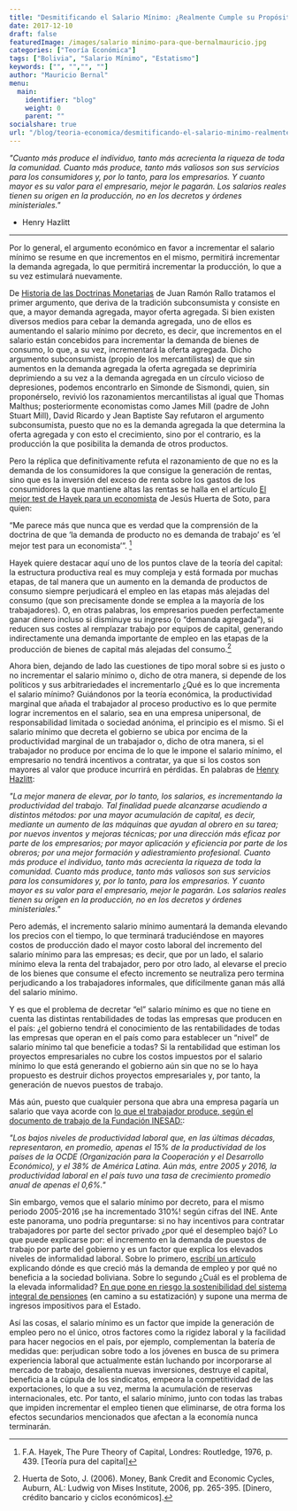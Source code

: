 ```yaml
---
title: "Desmitificando el Salario Mínimo: ¿Realmente Cumple su Propósito?"
date: 2017-12-10
draft: false
featuredImage: /images/salario minimo-para-que-bernalmauricio.jpg
categories: ["Teoría Económica"]
tags: ["Bolivia", "Salario Mínimo", "Estatismo"]
keywords: ["", "","", ""]
author: "Mauricio Bernal"
menu:
  main:
    identifier: "blog"
    weight: 0 
    parent: ""
socialshare: true
url: "/blog/teoria-economica/desmitificando-el-salario-minimo-realmente-cumple-su-proposito/"
---
```


*"Cuanto más produce el individuo, tanto más acrecienta la riqueza de toda la comunidad. Cuanto más produce, tanto más valiosos son sus servicios para los consumidores y, por lo tanto, para los empresarios. Y cuanto mayor es su valor para el empresario, mejor le pagarán. Los salarios reales tienen su origen en la producción, no en los decretos y órdenes ministeriales."* 

- Henry Hazlitt

---


Por lo general, el argumento económico en favor a incrementar el salario mínimo se resume en que incrementos en el mismo, permitirá incrementar la demanda agregada, lo que permitirá incrementar la producción, lo que a su vez estimulará nuevamente.

De [Historia de las Doctrinas Monetarias](https://archive.org/details/JuanRamnRalloHistoriaDeLasDoctrinasMonetarias/page/n46) de Juan Ramón Rallo tratamos el primer argumento, que deriva de la tradición subconsumista y consiste en que, a mayor demanda agregada, mayor oferta agregada. Si bien existen diversos medios para cebar la demanda agregada, uno de ellos es aumentando el salario mínimo por decreto, es decir, que incrementos en el salario están concebidos para incrementar la demanda de bienes de consumo, lo que, a su vez, incrementará la oferta agregada. Dicho argumento subconsumista (propio de los mercantilistas) de que sin aumentos en la demanda agregada la oferta agregada se deprimiría deprimiendo a su vez a la demanda agregada en un círculo vicioso de depresiones, podemos encontrarlo en Simonde de Sismondi, quien, sin proponérselo, revivió los razonamientos mercantilistas al igual que Thomas Malthus; posteriormente economistas como James Mill (padre de John Stuart Mill), David Ricardo y Jean Baptiste Say refutaron el argumento subconsumista, puesto que no es la demanda agregada la que determina la oferta agregada y con esto el crecimiento, sino por el contrario, es la producción la que posibilita la demanda de otros productos.

Pero la réplica que definitivamente refuta el razonamiento de que no es la demanda de los consumidores la que consigue la generación de rentas, sino que es la inversión del exceso de renta sobre los gastos de los consumidores la que mantiene altas las rentas  se halla en el artículo [El mejor test de Hayek para un economista](https://mises.org/es/wire/el-mejor-test-de-hayek-para-un-buen-economista) de Jesús Huerta de Soto, para quien:

“Me parece más que nunca que es verdad que la comprensión de la doctrina de que ‘la demanda de producto no es demanda de trabajo’ es ‘el mejor test para un economista’”. [^1]

Hayek quiere destacar aquí uno de los puntos clave de la teoría del capital: la estructura productiva real es muy compleja y está formada por muchas etapas, de tal manera que un aumento en la demanda de productos de consumo siempre perjudicará el empleo en las etapas más alejadas del consumo (que son precisamente donde se emplea a la mayoría de los trabajadores). O, en otras palabras, los empresarios pueden perfectamente ganar dinero incluso si disminuye su ingreso (o “demanda agregada”), si reducen sus costes al remplazar trabajo por equipos de capital, generando indirectamente una demanda importante de empleo en las etapas de la producción de bienes de capital más alejadas del consumo.[^2]

Ahora bien, dejando de lado las cuestiones de tipo moral sobre si es justo o no incrementar el salario mínimo o, dicho de otra manera, si depende de los políticos y sus arbitrariedades el incrementarlo ¿Qué es lo que incrementa el salario mínimo? Guiándonos por la teoría económica, la productividad marginal que añada el trabajador al proceso productivo es lo que permite lograr incrementos en el salario, sea en una empresa unipersonal, de responsabilidad limitada o sociedad anónima, el principio es el mismo. Si el salario mínimo que decreta el gobierno se ubica por encima de la productividad marginal de un trabajador o, dicho de otra manera, si el trabajador no produce por encima de lo que le impone el salario mínimo, el empresario no tendrá incentivos a contratar, ya que si los costos son mayores al valor que produce incurrirá en pérdidas. En palabras de [Henry Hazlitt](https://www.liberalismo.org/articulo/161/114/leyes/salario/minimo/):

*"La mejor manera de elevar, por lo tanto, los salarios, es incrementando la productividad del trabajo. Tal finalidad puede alcanzarse acudiendo a distintos métodos: por una mayor acumulación de capital, es decir, mediante un aumento de las máquinas que ayudan al obrero en su tarea; por nuevos inventos y mejoras técnicas; por una dirección más eficaz por parte de los empresarios; por mayor aplicación y eficiencia por parte de los obreros; por una mejor formación y adiestramiento profesional. Cuanto más produce el individuo, tanto más acrecienta la riqueza de toda la comunidad. Cuanto más produce, tanto más valiosos son sus servicios para los consumidores y, por lo tanto, para los empresarios. Y cuanto mayor es su valor para el empresario, mejor le pagarán. Los salarios reales tienen su origen en la producción, no en los decretos y órdenes ministeriales."*

Pero además, el incremento salario mínimo aumentará la demanda elevando los precios con el tiempo, lo que terminará traduciéndose en mayores costos de producción dado el mayor costo laboral del incremento del salario mínimo para las empresas; es decir, que por un lado, el salario mínimo eleva la renta del trabajador, pero por otro lado, al elevarse el precio de los bienes que consume el efecto incremento se neutraliza pero termina perjudicando a los trabajadores informales, que difícilmente ganan más allá del salario mínimo.

Y es que el problema de decretar “el” salario mínimo es que no tiene en cuenta las distintas rentabilidades de todas las empresas que producen en el país: ¿el gobierno tendrá el conocimiento de las rentabilidades de todas las empresas que operan en el país como para establecer un “nivel” de salario mínimo tal que beneficie a todas? Si la rentabilidad que estiman los proyectos empresariales no cubre los costos impuestos por el salario mínimo lo que está generando el gobierno aún sin que no se lo haya propuesto es destruir dichos proyectos empresariales y, por tanto, la generación de nuevos puestos de trabajo.

Más aún, puesto que cualquier persona que abra una empresa pagaría un salario que vaya acorde con [lo que el trabajador produce, según el documento de trabajo de la Fundación INESAD:](https://www.inesad.edu.bo/2018/08/08/boletin-4-el-circulo-vicioso-entre-elevada-informalidad-y-baja-productividad-en-bolivia/):

*"Los bajos niveles de productividad laboral que, en las últimas décadas, representaron, en promedio, apenas el 15% de la productividad de los países de la OCDE (Organización para la Cooperación y el Desarrollo Económico), y el 38% de América Latina. Aún más, entre 2005 y 2016, la productividad laboral en el país tuvo una tasa de crecimiento promedio anual de apenas el 0,6%."*

Sin embargo, vemos que el salario mínimo por decreto, para el mismo periodo 2005-2016 ¡se ha incrementado 310%! según cifras del INE. Ante este panorama, uno podría preguntarse: si no hay incentivos para contratar trabajadores por parte del sector privado ¿por qué el desempleo bajó? Lo que puede explicarse por: el incremento en la demanda de puestos de trabajo por parte del gobierno y es un factor que explica los elevados niveles de informalidad laboral. Sobre lo primero, [escribí un artículo](https://bernalmauricio.com/blog/an%C3%A1lisis-econ%C3%B3mico/recortando-gastos-equilibrando-cuentas-un-llamado-a-la-responsabilidad-fiscal/) explicando dónde es que creció más la demanda de empleo y por qué no beneficia a la sociedad boliviana. Sobre lo segundo ¿Cuál es el problema de la elevada informalidad? [En que pone en riesgo la sostenibilidad del sistema integral de pensiones](https://fundacion-milenio.org/coy-398-jubilacion-costos-fiscales-y-sostenibilidad/) (en camino a su estatización) y supone una merma de ingresos impositivos para el Estado.

Así las cosas, el salario mínimo es un factor que impide la generación de empleo pero no el único, otros factores como la rigidez laboral y la facilidad para hacer negocios en el país, por ejemplo, complementan la batería de medidas que: perjudican sobre todo a los jóvenes en busca de su primera experiencia laboral que actualmente están luchando por incorporarse al mercado de trabajo, desalienta nuevas inversiones, destruye el capital, beneficia a la cúpula de los sindicatos, empeora la competitividad de las exportaciones, lo que a su vez, merma la acumulación de reservas internacionales, etc. Por tanto, el salario mínimo, junto con todas las trabas que impiden incrementar el empleo tienen que eliminarse, de otra forma los efectos secundarios mencionados que afectan a la economía nunca terminarán.


[^1]: F.A. Hayek, The Pure Theory of Capital, Londres: Routledge, 1976, p. 439. [Teoría pura del capital]

[^2]: Huerta de Soto, J. (2006). Money, Bank Credit and Economic Cycles, Auburn, AL: Ludwig von Mises Institute, 2006, pp. 265-395. [Dinero, crédito bancario y ciclos económicos].
